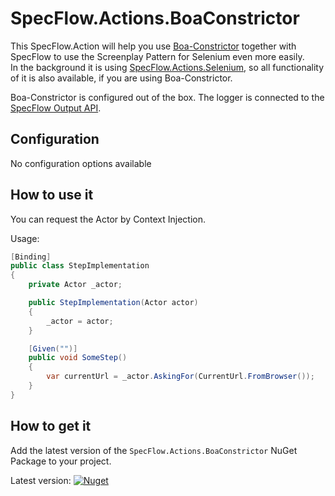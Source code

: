 # SpecFlow.Actions.BoaConstrictor

This SpecFlow.Action will help you use [Boa-Constrictor](https://github.com/q2ebanking/boa-constrictor) together with SpecFlow to use the Screenplay Pattern for Selenium even more easily.  
In the background it is using [SpecFlow.Actions.Selenium](../SpecFlow.Actions.Selenium), so all functionality of it is also available, if you are using Boa-Constrictor.

Boa-Constrictor is configured out of the box. The logger is connected to the [SpecFlow Output API](https://docs.specflow.org/projects/specflow/en/latest/outputapi/outputapi.html).

## Configuration

No configuration options available

## How to use it

You can request the Actor by Context Injection.

Usage:

``` csharp
[Binding]
public class StepImplementation
{
    private Actor _actor;

    public StepImplementation(Actor actor)
    {
        _actor = actor;
    }

    [Given("")]
    public void SomeStep()
    {
        var currentUrl = _actor.AskingFor(CurrentUrl.FromBrowser());
    }
}
```

## How to get it

Add the latest version of the `SpecFlow.Actions.BoaConstrictor` NuGet Package to your project.

Latest version: [![Nuget](https://img.shields.io/nuget/v/SpecFlow.Actions.BoaConstrictor)](https://www.nuget.org/packages/SpecFlow.Actions.BoaConstrictor/)

